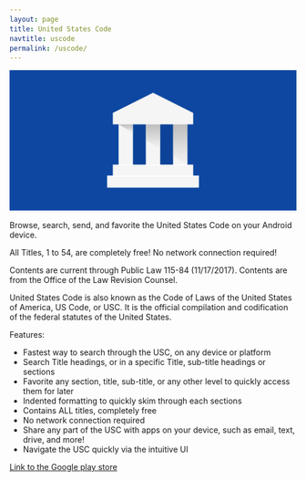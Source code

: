 ```yaml
---
layout: page
title: United States Code
navtitle: uscode
permalink: /uscode/
---
```


![uscode banner](/assets/uscode/1024x500.png)

Browse, search, send, and favorite the United States Code on your Android device.

All Titles, 1 to 54, are completely free! No network connection required!

Contents are current through Public Law 115-84 (11/17/2017). Contents are from the Office of the Law Revision Counsel.

United States Code is also known as the Code of Laws of the United States of America, US Code, or USC.  It is the official compilation and codification of the federal statutes of the United States.

Features:
- Fastest way to search through the USC, on any device or platform
- Search Title headings, or in a specific Title, sub-title headings or sections
- Favorite any section, title, sub-title, or any other level to quickly access them for later
- Indented formatting to quickly skim through each sections
- Contains ALL titles, completely free
- No network connection required
- Share any part of the USC with apps on your device, such as email, text, drive, and more!
- Navigate the USC quickly via the intuitive UI

[Link to the Google play store](https://play.google.com/store/apps/details?id=com.rightfromleftsw.statutesapp)